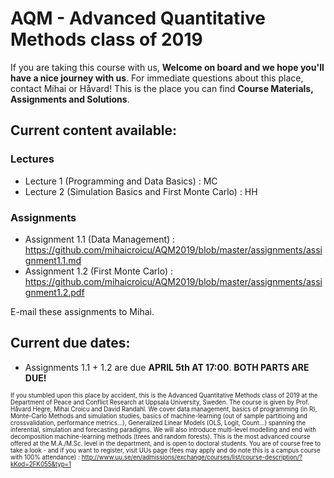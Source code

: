 # AQM - Advanced Quantitative Methods class of 2019

If you are taking this course with us, **Welcome on board and we hope you'll have a nice journey with us**. For immediate questions about this place, contact Mihai or Håvard! This is the place you can find **Course Materials, Assignments and Solutions**.

## Current content available:

### Lectures
- Lecture 1 (Programming and Data Basics) : MC
- Lecture 2 (Simulation Basics and First Monte Carlo) : HH

### Assignments
- Assignment 1.1 (Data Management) : https://github.com/mihaicroicu/AQM2019/blob/master/assignments/assignment1.1.md
- Assignment 1.2 (First Monte Carlo) : https://github.com/mihaicroicu/AQM2019/blob/master/assignments/assignment1.2.pdf

E-mail these assignments to Mihai.

## Current due dates:
- Assignments 1.1 + 1.2 are due **APRIL 5th AT 17:00**. **BOTH PARTS ARE DUE!**




 <sub><sup> If you stumbled upon this place by accident, this is the Advanced Quantitative Methods class of 2019 at the Department of Peace and Conflict Research at Uppsala University, Sweden. The course is given by Prof. Håvard Hegre, Mihai Croicu and David Randahl. We cover data management, basics of programming (in R), Monte-Carlo Methods and simulation studies, basics of machine-learning (out of sample partitioing and crossvalidation, performance metrics...), Generalized Linear Models (OLS, Logit, Count...) spanning the inferential, simulation and forecasting paradigms. We will also introduce multi-level modelling and end with decomposition machine-learning methods (trees and random forests). This is the most advanced course offered at the M.A./M.Sc. level in the department, and is open to doctoral students. You are of course free to take a look - and if you want to register, visit UUs page (fees may apply and do note this is a campus course with 100% attendance) : http://www.uu.se/en/admissions/exchange/courses/list/course-description/?kKod=2FK055&typ=1  <sub><sup>

